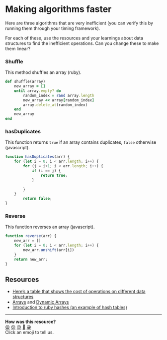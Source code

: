 # Making algorithms faster

Here are three algorithms that are very inefficient (you can verify this by running them through your timing framework).

For each of these, use the resources and your learnings about data structures to find the inefficient operations.
Can you change these to make them linear?

### Shuffle
This method shuffles an array (ruby).

```rb
def shuffle(array)
    new_array = []
    until array.empty? do
        random_index = rand array.length
        new_array << array[random_index]
        array.delete_at(random_index)
    end
    new_array
end
```

### hasDuplicates
This function returns `true` if an array contains duplicates, `false` otherwise (javascript).

```js
function hasDuplicates(arr) {
    for (let i = 0; i < arr.length; i++) {
        for (j = i+1; i < arr.length; i++) {
            if (i == j) {
                return true;
            } 
            
        }
    }
        return false;
}
```
### Reverse
This function reverses an array (javascript).

```js
function reverse(arr) {
    new_arr = []
    for (let i = 0; i < arr.length; i++) {
        new_arr.unshift(arr[i])
    }
    return new_arr;    
}
```

## Resources
* [Here’s a table that shows the cost of operations on different data structures](https://en.wikipedia.org/wiki/Dynamic_array#Performance)
* [Arrays](https://www.interviewcake.com/concept/python/array?) and [Dynamic Arrays](https://www.interviewcake.com/concept/python/dynamic-array)
* [Introduction to ruby hashes (an example of hash tables)](https://launchschool.com/blog/how-the-hash-works-in-ruby
)

<!-- BEGIN GENERATED SECTION DO NOT EDIT -->

---

**How was this resource?**  
[😫](https://airtable.com/shrUJ3t7KLMqVRFKR?prefill_Repository=skills-workshops&prefill_File=week-10-apprs/make_algorithms_faster_practical.md&prefill_Sentiment=😫) [😕](https://airtable.com/shrUJ3t7KLMqVRFKR?prefill_Repository=skills-workshops&prefill_File=week-10-apprs/make_algorithms_faster_practical.md&prefill_Sentiment=😕) [😐](https://airtable.com/shrUJ3t7KLMqVRFKR?prefill_Repository=skills-workshops&prefill_File=week-10-apprs/make_algorithms_faster_practical.md&prefill_Sentiment=😐) [🙂](https://airtable.com/shrUJ3t7KLMqVRFKR?prefill_Repository=skills-workshops&prefill_File=week-10-apprs/make_algorithms_faster_practical.md&prefill_Sentiment=🙂) [😀](https://airtable.com/shrUJ3t7KLMqVRFKR?prefill_Repository=skills-workshops&prefill_File=week-10-apprs/make_algorithms_faster_practical.md&prefill_Sentiment=😀)  
Click an emoji to tell us.

<!-- END GENERATED SECTION DO NOT EDIT -->
